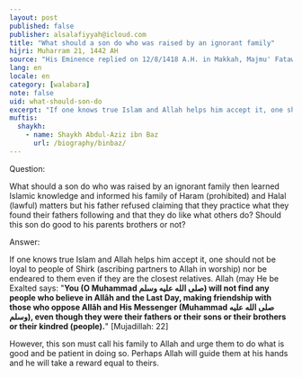 ```yaml
---
layout: post
published: false
publisher: alsalafiyyah@icloud.com
title: "What should a son do who was raised by an ignorant family"
hijri: Muharram 21, 1442 AH
source: "His Eminence replied on 12/8/1418 A.H. in Makkah, Majmu' Fatawa Al-Shaykh Ibn Baz p.28/239"
lang: en
locale: en
category: [walabara]
note: false
uid: what-should-son-do
excerpt: "If one knows true Islam and Allah helps him accept it, one should not be loyal to people of Shirk (ascribing partners to Allah in worship) nor be endeared to them even if they are the closest relatives."
muftis:
  shaykh: 
    - name: Shaykh Abdul-Aziz ibn Baz
      url: /biography/binbaz/
---
```


Question: 

What should a son do who was raised by an ignorant family then learned Islamic knowledge and informed his family of Haram (prohibited) and Halal (lawful) matters but his father refused claiming that they practice what they found their fathers following and that they do like what others do? Should this son do good to his parents brothers or not? 

Answer: 

If one knows true Islam and Allah helps him accept it, one should not be loyal to people of Shirk (ascribing partners to Allah in worship) nor be endeared to them even if they are the closest relatives. Allah (may He be Exalted says: "**You (O Muhammad صلى الله عليه وسلم) will not find any people who believe in Allâh and the Last Day, making friendship with those who oppose Allâh and His Messenger (Muhammad صلى الله عليه وسلم), even though they were their fathers or their sons or their brothers or their kindred (people).**" [Mujadillah: 22] 

However, this son must call his family to Allah and urge them to do what is good and be patient in doing so. Perhaps Allah will guide them at his hands and he will take a reward equal to theirs. 
